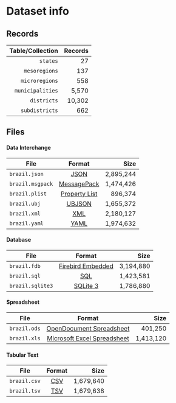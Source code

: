 # Dataset info

## Records

| Table/Collection | Records |
| ----------------:| -------:|
|         `states` |      27 |
|    `mesoregions` |     137 |
|   `microregions` |     558 |
| `municipalities` |   5,570 |
|      `districts` |  10,302 |
|   `subdistricts` |     662 |

## Files

#### Data Interchange

| File             | Format                                                       |      Size |
| ---------------- |:------------------------------------------------------------:| ---------:|
| `brazil.json`    | [JSON](https://en.wikipedia.org/wiki/JSON)                   | 2,895,244 |
| `brazil.msgpack` | [MessagePack](https://en.wikipedia.org/wiki/MessagePack)     | 1,474,426 |
| `brazil.plist`   | [Property List](https://en.wikipedia.org/wiki/Property_list) |   896,374 |
| `brazil.ubj`     | [UBJSON](https://en.wikipedia.org/wiki/UBJSON)               | 1,655,372 |
| `brazil.xml`     | [XML](https://en.wikipedia.org/wiki/XML)                     | 2,180,127 |
| `brazil.yaml`    | [YAML](https://en.wikipedia.org/wiki/YAML)                   | 1,974,632 |

#### Database

| File             | Format                                                                                 |      Size |
| ---------------- |:--------------------------------------------------------------------------------------:| ---------:|
| `brazil.fdb`     | [Firebird Embedded](https://en.wikipedia.org/wiki/Embedded_database#Firebird_Embedded) | 3,194,880 |
| `brazil.sql`     | [SQL](https://en.wikipedia.org/wiki/SQL)                                               | 1,423,581 |
| `brazil.sqlite3` | [SQLite 3](https://en.wikipedia.org/wiki/SQLite)                                       | 1,786,880 |

#### Spreadsheet

| File         | Format                                                                                   |      Size |
| ------------ |:----------------------------------------------------------------------------------------:| ---------:|
| `brazil.ods` | [OpenDocument Spreadsheet](https://en.wikipedia.org/wiki/OpenDocument)                   |   401,250 |
| `brazil.xls` | [Microsoft Excel Spreadsheet](https://en.wikipedia.org/wiki/Microsoft_Excel_file_format) | 1,413,120 |

#### Tabular Text

| File         | Format                                                      |      Size |
| ------------ |:-----------------------------------------------------------:| ---------:|
| `brazil.csv` | [CSV](https://en.wikipedia.org/wiki/Comma-separated_values) | 1,679,640 |
| `brazil.tsv` | [TSV](https://en.wikipedia.org/wiki/Tab-separated_values)   | 1,679,638 |

